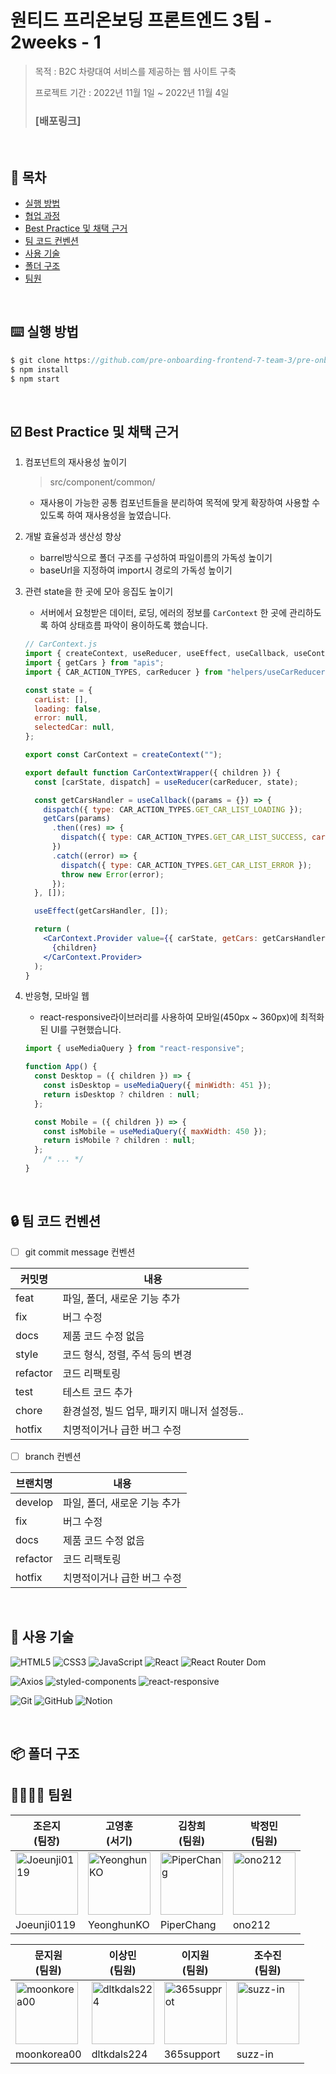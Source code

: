 # 원티드 프리온보딩 프론트엔드 3팀 - 2weeks - 1

> 목적 : B2C 차량대여 서비스를 제공하는 웹 사이트 구축
> 
> 
> 프로젝트 기간 : 2022년 11월 1일 ~ 2022년 11월 4일
> 
> ### [배포링크]
> 

</br>

## 📖 목차

- [실행 방법](notion://www.notion.so/fa94d6048d2047588e23d9ac118ba55a?p=2de19840ab974b45b297096b95590ef3&showMoveTo=true&saveParent=true#%EF%B8%8F-%EC%8B%A4%ED%96%89-%EB%B0%A9%EB%B2%95)
- [협업 과정](notion://www.notion.so/fa94d6048d2047588e23d9ac118ba55a?p=2de19840ab974b45b297096b95590ef3&showMoveTo=true&saveParent=true#-%ED%98%91%EC%97%85-%EA%B3%BC%EC%A0%95)
- [Best Practice 및 채택 근거](notion://www.notion.so/fa94d6048d2047588e23d9ac118ba55a?p=2de19840ab974b45b297096b95590ef3&showMoveTo=true&saveParent=true#%EF%B8%8F-best-practice-%EB%B0%8F-%EC%B1%84%ED%83%9D-%EA%B7%BC%EA%B1%B0)
- [팀 코드 컨벤션](notion://www.notion.so/fa94d6048d2047588e23d9ac118ba55a?p=2de19840ab974b45b297096b95590ef3&showMoveTo=true&saveParent=true#-%ED%8C%80-%EC%BD%94%EB%93%9C-%EC%BB%A8%EB%B2%A4%EC%85%98)
- [사용 기술](notion://www.notion.so/fa94d6048d2047588e23d9ac118ba55a?p=2de19840ab974b45b297096b95590ef3&showMoveTo=true&saveParent=true#-%EC%82%AC%EC%9A%A9-%EA%B8%B0%EC%88%A0)
- [폴더 구조](notion://www.notion.so/fa94d6048d2047588e23d9ac118ba55a?p=2de19840ab974b45b297096b95590ef3&showMoveTo=true&saveParent=true#%ED%8F%B4%EB%8D%94-%EA%B5%AC%EC%A1%B0)
- [팀원](notion://www.notion.so/fa94d6048d2047588e23d9ac118ba55a?p=2de19840ab974b45b297096b95590ef3&showMoveTo=true&saveParent=true#-%ED%8C%80%EC%9B%90)

</br>

## ⌨️ 실행 방법

```jsx
$ git clone https://github.com/pre-onboarding-frontend-7-team-3/pre-onboarding-7th-2-1-3.git
$ npm install
$ npm start
```

</br>

## ☑️ Best Practice 및 채택 근거

1. 컴포넌트의 재사용성 높이기
    
    > src/component/common/
    > 
    - 재사용이 가능한 공통 컴포넌트들을 분리하여 목적에 맞게 확장하여 사용할 수 있도록 하여 재사용성을 높였습니다.
2. 개발 효율성과 생산성 향상
    - barrel방식으로 폴더 구조를 구성하여 파일이름의 가독성 높이기
    - baseUrl을 지정하여 import시 경로의 가독성 높이기
3. 관련 state을 한 곳에 모아 응집도 높이기 
    - 서버에서 요청받은 데이터, 로딩, 에러의 정보를 `CarContext` 한 곳에 관리하도록 하여 상태흐름 파악이 용이하도록 했습니다.
    
    ```jsx
    // CarContext.js
    import { createContext, useReducer, useEffect, useCallback, useContext } from "react";
    import { getCars } from "apis";
    import { CAR_ACTION_TYPES, carReducer } from "helpers/useCarReducer";
    
    const state = {
      carList: [],
      loading: false,
      error: null,
      selectedCar: null,
    };
    
    export const CarContext = createContext("");
    
    export default function CarContextWrapper({ children }) {
      const [carState, dispatch] = useReducer(carReducer, state);
    
      const getCarsHandler = useCallback((params = {}) => {
        dispatch({ type: CAR_ACTION_TYPES.GET_CAR_LIST_LOADING });
        getCars(params)
          .then((res) => {
            dispatch({ type: CAR_ACTION_TYPES.GET_CAR_LIST_SUCCESS, cars: res });
          })
          .catch((error) => {
            dispatch({ type: CAR_ACTION_TYPES.GET_CAR_LIST_ERROR });
            throw new Error(error);
          });
      }, []);
    
      useEffect(getCarsHandler, []);
    
      return (
        <CarContext.Provider value={{ carState, getCars: getCarsHandler }}>
          {children}
        </CarContext.Provider>
      );
    }
    ```
    
4. 반응형, 모바일 웹
    - react-responsive라이브러리를 사용하여 모바일(450px ~ 360px)에 최적화된 UI를 구현했습니다.
    
    ```jsx
    import { useMediaQuery } from "react-responsive";
    
    function App() {
      const Desktop = ({ children }) => {
        const isDesktop = useMediaQuery({ minWidth: 451 });
        return isDesktop ? children : null;
      };
    
      const Mobile = ({ children }) => {
        const isMobile = useMediaQuery({ maxWidth: 450 });
        return isMobile ? children : null;
      };
    	/* ... */
    }
    ```
    

</br>

## 🔒 팀 코드 컨벤션

- [ ]  git commit message 컨벤션

| 커밋명 | 내용 |
| --- | --- |
| feat | 파일, 폴더, 새로운 기능 추가 |
| fix | 버그 수정 |
| docs | 제품 코드 수정 없음 |
| style | 코드 형식, 정렬, 주석 등의 변경 |
| refactor | 코드 리팩토링 |
| test | 테스트 코드 추가 |
| chore | 환경설정, 빌드 업무, 패키지 매니저 설정등.. |
| hotfix | 치명적이거나 급한 버그 수정 |
- [ ]  branch 컨벤션

| 브랜치명 | 내용 |
| --- | --- |
| develop | 파일, 폴더, 새로운 기능 추가 |
| fix | 버그 수정 |
| docs | 제품 코드 수정 없음 |
| refactor | 코드 리팩토링 |
| hotfix | 치명적이거나 급한 버그 수정 |

</br>

## 🔨 사용 기술

<img alt="HTML5" src ="https://img.shields.io/badge/HTML5-E34F26?&style=flat&logo=HTML5&logoColor=white"/> <img alt="CSS3" src ="https://img.shields.io/badge/CSS3-1572B6?&style=flat&logo=CSS3&logoColor=white"/> <img alt="JavaScript" src ="https://img.shields.io/badge/JavaScript-F7DF1E?&style=flat&logo=JavaScript&logoColor=white"/> <img alt="React" src ="https://img.shields.io/badge/React-61DAFB?&style=flat&logo=React&logoColor=white"/> <img alt="React Router Dom" src ="https://img.shields.io/badge/React_Router_DOM-CA4245?&style=flat&logo=ReactRouter&logoColor=white"/>

<img alt="Axios" src ="https://img.shields.io/badge/Axios-5A29E4?&style=flat&logo=Axios&logoColor=white"/> <img alt="styled-components" src ="https://img.shields.io/badge/styled components-DB7093?&style=flat&logo=styled-components&logoColor=white"/> <img alt="react-responsive" src ="https://img.shields.io/badge/react responsive-000000?&style=flat&logoColor=white"/>

<img alt="Git" src ="https://img.shields.io/badge/Git-F05032?&style=flat&logo=Git&logoColor=white"/> <img alt="GitHub" src ="https://img.shields.io/badge/GitHub-181717?&style=flat&logo=GitHub&logoColor=white"/> <img alt="Notion" src ="https://img.shields.io/badge/Notion-000000?&style=flat&logo=Notion&logoColor=white"/>


</br>

## 📦 폴더 구조

## 👨‍👩‍👧‍👦 팀원

| 조은지<br/>(팀장) | 고영훈<br/>(서기) | 김창희<br/>(팀원) | 박정민<br/>(팀원) |
| --- | --- | --- | --- |
| <img src="https://avatars.githubusercontent.com/u/95282989?s=96&v=4" alt="Joeunji0119" width="100" height="100"> | <img src="https://avatars.githubusercontent.com/u/65995664?s=96&v=4" alt="YeonghunKO" width="100" height="100"> | <img src="https://avatars.githubusercontent.com/u/45018724?s=96&v=4" alt="PiperChang" width="100" height="100"> | <img src="https://avatars.githubusercontent.com/u/55550034?s=96&v=4" alt="ono212" width="100" height="100"> |
| Joeunji0119 | YeonghunKO | PiperChang | ono212 |

| 문지원<br/>(팀원) | 이상민<br/>(팀원) | 이지원<br/>(팀원) | 조수진<br/>(팀원) |
| --- | --- | --- | --- |
| <img src="https://avatars.githubusercontent.com/u/78708082?s=96&v=4" alt="moonkorea00" width="100" height="100"> | <img src="https://avatars.githubusercontent.com/u/28257740?s=96&v=4" alt="dltkdals224" with="100" height="100"> | <img src="https://avatars.githubusercontent.com/u/86206374?s=96&v=4" alt="365supprot" width="100" height="100"> | <img src="https://avatars.githubusercontent.com/u/110365677?v=4" alt="suzz-in" width="100" height="100"> |
| moonkorea00 | dltkdals224 | 365support | suzz-in |


